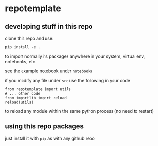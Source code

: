# repotemplate



## developing stuff in this repo

clone this repo and use:

    pip install -e .

to import normally its packages anywhere in your system, virtual env, notebooks, etc.

see the example notebook under `notebooks`

if you modify any file under `src` use the following in your code

    from repotemplate import utils
    # ... other code
    from importlib import reload
    reload(utils) 
    
to reload any module within the same python process (no need to restart)

## using this repo packages

just install it with `pip` as with any github repo



